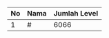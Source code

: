 | No | Nama            | Jumlah Level |
|----|-----------------|--------------|
| 1  | #    |    6066        |
